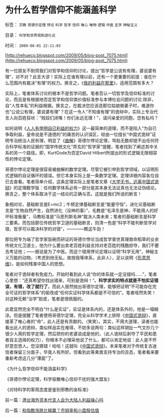 # 为什么哲学信仰不能涵盖科学

标签： `宗教` `哥德尔定理` `悖论` `科学` `哲学` `信仰` `唯心` `唯物` `逻辑` `中医` `玄学` `神秘主义` 

目录： `科学和世界观和进化论`

时间： `2009-06-01 22:11:03`

[http://rehueco.blogspot.com/2009/05/blog-post_7075.html](http://rehueco.blogspot.com/2009/05/blog-post_7075.html)

有一位朋友不耐烦我们对哲学和信仰的讨论，提出“哲学是公说有有理，婆说婆有理”，对不对？此言大谬！实际上在谁有理以前，还有一个更重要的前提：谁在什么范围内有裁决“有理”的权力。换言之，《[我的利益在那里](../../../2009/3/15/人性本私！老百姓能否问两会“我的利益在那里”？.md)》，适用范围有多大？

实际上，笔者体系讨论的根本不是哲学问题。笔者否认一切哲学及信仰标准的讨论，而且是有根据地否定哲学和信仰类价值标准参与本博社会问题的讨论.除非，自“人性本私”的利益根据。换言之，在裁决您应该选那位姑娘做妻子时，难道你也“公说公有理，婆说婆有理”？在这一令人“不知谁有理”的诡辩中，实际上专治代言人向百姓狂吠：“贱奴们闭嘴！你们永远无理！”，请问亲爱的同胞，您有私吗？

如何说明《[人人有申明自已利益的权力](../../../2009/3/24/大学无书！每个人都有个人利益观点发言权.md)》这一最简单的道理，而不是陷入“为自已争取利益，皇帝说是不道德的”的痛苦的认识误区，经由一位擅长“中国式诡辩”证明专治统治人民有理，明显了《[曲解](../../../2009/5/12/汉语缺乏简明精确定义能力易被恶意曲解.md)》哥德尔悖论定理，骂贴无数却提不出任何符合科学标准的证据的“国学传统文化”弄玄的“哲学家”提醒，笔者找到了阐述其中关系的另一个路径。即，KurtGode为否定David Hilbert所提出的形式逻辑无限相容性的悖论定理。

哥德尔悖论定理是很容易被曲解的数学定理。尽管它被引申到哲学领域，以证明形式逻辑的自证循环的错误。但它本身实际上是一条数学定理。定理详细内容各位自已去查看。笔者简单介绍，这条定理实际上是笔者文章《[大学无书，远离中国式诡辩](../../../2008/8/31/“大学无书”，远离中国式诡辩！.md)》的定理数学版：任何数学体系必有一部分是其本身无法证真也无法证伪结论。换言之，整个体系取决于这一结论的正确与否。这就是我们所说的断言！

象相对论，基础断言是E=mc2；牛顿定律基础断言是“能量守恒”，进化论基础断言是“生物自然产生，自然进化（没神的事）”，毛教是“毛泽东是神，不能用人的好坏标准衡量”，马教标准是“马恩列斯毛神”裁决人类未来；笔者的基础断言是科学三要素。而包括那位传统哲学卫道的基础断言，则清一色是“科学不能判断哲学对错，哲学可以裁决科学的对错”，————瞧这牛劲！

那位把专为端了哲学家饭碗而研证的哥德尔悖论当成哲学普世真理救命稻草的业余传统文化卫道士，他为什么要出卖老百姓利益支持对老百姓的残酷掠夺，我们不要去考证他；——据说是为了中医。而这个错用悖论定理以证明“科学无用”，神秘主义万能的动物，（考虑到他无私，故按我等体系，此非人），足以说明《[形意思维](../../../2009/4/17/形意思维：科学类思维和哲学类思维的根本区别.md)》，是如何残害中国人的思想。

笔者对于诡辩者有免疫力。开始时看到此人说“你的体系就一定没错吗……”，笔者心里想：“还真希望你找出错来，可别是诡辩！”。**科学求实的特点就是不怕实证错误，有错，改了就行了**。而此人居然抛出哥德尔定理，能够把证明“不可能存在完全可证的哲学体系”的偷改成“任何实证科学体系都是不可信的”。笔者哑然失笑！对这种无赖“治学”脸皮，笔者是很佩服的。

此君显然完全不明白“什么是实证”，实证是体系内的，还是体系外的，他是一塌糊涂。但是提醒了笔者使用哥德尔定理，完全从科学学术上排除《[中国式诡辩](../../../2008/8/31/“大学无书”，远离中国式诡辩！.md)》，直接革了唯心者的“命”，此人还是有贡献的。（笑笑）。其实，不用大道理，读者也能看出此人的诡辩，类似样品实在难得，不妨多说两句：类似这样胡扯一气文抄几个很少人用的哲学定理，然后把你的老婆说成是他的，（此人诡辩后剥夺了平民和患者自主选择的权力），你根本不必理采他说了什么，都可以肯定地说：此人是不怀好意忽悠人。您没猜错！哈哈！这就叫《[中国式诡辩](../../../2008/8/31/“大学无书”，远离中国式诡辩！.md)》。本来笔者对于传统复古迷信者保留三分面子，毕竟人有所好。但看到此等禽兽支持专治的丑态，笔者看来要重新考虑这几分“薄面”了。

《为什么哲学信仰不能涵盖科学》

《哥德尔悖论定理，科学驱散唯心信仰干扰的强大盟友》

《对待科学的客观态度是鉴别邪教的金标准》



前一篇：[港台海外资本代言人会为大陆人利益操心吗](../../../2009/6/1/港台海外资本代言人会为大陆人利益操心吗.md)

后一篇：[和指数涨跌比输赢？市销率和小盘股估值](../../../2009/6/2/和指数涨跌比输赢？市销率和小盘股估值.md)
